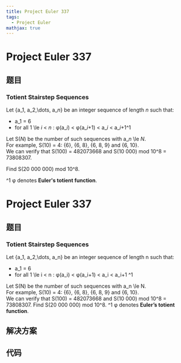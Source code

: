 ```yaml
---
title: Project Euler 337
tags:
  - Project Euler
mathjax: true
---
```

<escape><!-- more --></escape>
    
# Project Euler 337
## 题目
### Totient Stairstep Sequences

Let {a_1, a_2,\dots, a_<var>n</var>} be an integer sequence of length <var>n</var> such that:
<ul><li>a_1 = 6</li>
<li>for all 1 \le <var>i</var> < <var>n</var> : φ(a_<var>i</var>) < φ(a_<var>i</var>+1) < a_<var>i</var> < a_<var>i</var>+1^1</li>
</ul>Let S(<var>N</var>) be the number of such sequences with a_<var>n</var> \le <var>N</var>.<br />
For example, S(10) = 4: {6}, {6, 8}, {6, 8, 9} and {6, 10}.<br />
We can verify that S(100) = 482073668 and S(10 000) mod 10^8 = 73808307.

Find S(20 000 000) mod 10^8.

^1 φ denotes <b>Euler's totient function</b>.



# Project Euler 337
## 题目
### Totient Stairstep Sequences

Let {a_1, a_2,\dots, a_n} be an integer sequence of length n such that:
<ul>
<li>a_1 = 6</li>
<li>for all 1 \le i < n : φ(a_i) < φ(a_i+1) < a_i < a_i+1 ^1</li>
</ul>
Let S(N) be the number of such sequences with a_n \le N.<br>For example, S(10) = 4: {6}, {6, 8}, {6, 8, 9} and {6, 10}.<br>We can verify that S(100) = 482073668 and S(10 000) mod 10^8 = 73808307.
Find S(20 000 000) mod 10^8.
^1 φ denotes <b>Euler’s totient function</b>.


## 解决方案


## 代码


